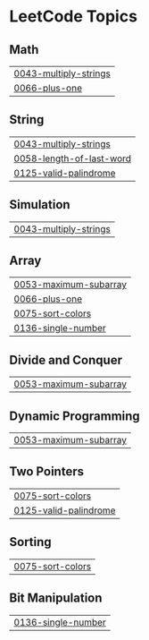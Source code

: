

<!---LeetCode Topics Start-->
# LeetCode Topics
## Math
|  |
| ------- |
| [0043-multiply-strings](https://github.com/solomon-2105/DSA/tree/master/0043-multiply-strings) |
| [0066-plus-one](https://github.com/solomon-2105/DSA/tree/master/0066-plus-one) |
## String
|  |
| ------- |
| [0043-multiply-strings](https://github.com/solomon-2105/DSA/tree/master/0043-multiply-strings) |
| [0058-length-of-last-word](https://github.com/solomon-2105/DSA/tree/master/0058-length-of-last-word) |
| [0125-valid-palindrome](https://github.com/solomon-2105/DSA/tree/master/0125-valid-palindrome) |
## Simulation
|  |
| ------- |
| [0043-multiply-strings](https://github.com/solomon-2105/DSA/tree/master/0043-multiply-strings) |
## Array
|  |
| ------- |
| [0053-maximum-subarray](https://github.com/solomon-2105/DSA/tree/master/0053-maximum-subarray) |
| [0066-plus-one](https://github.com/solomon-2105/DSA/tree/master/0066-plus-one) |
| [0075-sort-colors](https://github.com/solomon-2105/DSA/tree/master/0075-sort-colors) |
| [0136-single-number](https://github.com/solomon-2105/DSA/tree/master/0136-single-number) |
## Divide and Conquer
|  |
| ------- |
| [0053-maximum-subarray](https://github.com/solomon-2105/DSA/tree/master/0053-maximum-subarray) |
## Dynamic Programming
|  |
| ------- |
| [0053-maximum-subarray](https://github.com/solomon-2105/DSA/tree/master/0053-maximum-subarray) |
## Two Pointers
|  |
| ------- |
| [0075-sort-colors](https://github.com/solomon-2105/DSA/tree/master/0075-sort-colors) |
| [0125-valid-palindrome](https://github.com/solomon-2105/DSA/tree/master/0125-valid-palindrome) |
## Sorting
|  |
| ------- |
| [0075-sort-colors](https://github.com/solomon-2105/DSA/tree/master/0075-sort-colors) |
## Bit Manipulation
|  |
| ------- |
| [0136-single-number](https://github.com/solomon-2105/DSA/tree/master/0136-single-number) |
<!---LeetCode Topics End-->